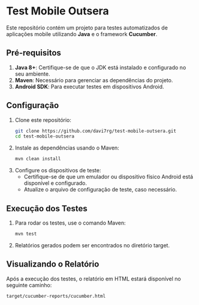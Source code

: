 # Test Mobile Outsera

Este repositório contém um projeto para testes automatizados de aplicações mobile utilizando **Java** e o framework **Cucumber**.

## Pré-requisitos

1. **Java 8+**: Certifique-se de que o JDK está instalado e configurado no seu ambiente.
2. **Maven**: Necessário para gerenciar as dependências do projeto.
3. **Android SDK**: Para executar testes em dispositivos Android.

## Configuração

1. Clone este repositório:
   ```bash
   git clone https://github.com/davi7rg/test-mobile-outsera.git
   cd test-mobile-outsera
2. Instale as dependências usando o Maven:
   ```bash
   mvn clean install
3. Configure os dispositivos de teste:
   - Certifique-se de que um emulador ou dispositivo físico Android está disponível e configurado.
   - Atualize o arquivo de configuração de teste, caso necessário.

## Execução dos Testes

1. Para rodar os testes, use o comando Maven:
   ```bash
   mvn test
2. Relatórios gerados podem ser encontrados no diretório target.

## Visualizando o Relatório

Após a execução dos testes, o relatório em HTML estará disponível no seguinte caminho:

```bash
target/cucumber-reports/cucumber.html
